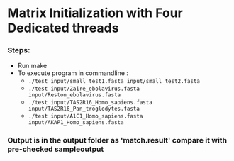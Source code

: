 # Matrix Initialization with Four Dedicated threads

### Steps:
- Run make
- To execute program in commandline :
    - `./test input/small_test1.fasta input/small_test2.fasta`
    - `./test input/Zaire_ebolavirus.fasta input/Reston_ebolavirus.fasta`
    - `./test input/TAS2R16_Homo_sapiens.fasta input/TAS2R16_Pan_troglodytes.fasta`
    - `./test input/A1C1_Homo_sapiens.fasta input/AKAP1_Homo_sapiens.fasta`

### Output is in the output folder as 'match.result' compare it with pre-checked sampleoutput


